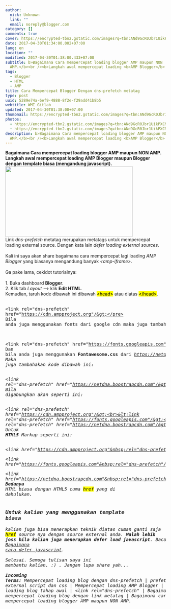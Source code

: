 ```yaml
---
author:
  nick: Unknown
  link: ""
  email: noreply@blogger.com
category: []
comments: true
cover: https://encrypted-tbn2.gstatic.com/images?q=tbn:ANd9GcR0Jbr1UikPXCMcKYhYI8In9l8ajc_-DJiJInkoPOmc0t4Vi3zz
date: 2017-04-30T01:34:00.002+07:00
lang: en
location: ""
modified: 2017-04-30T01:38:00.433+07:00
subtitle: b>Bagaimana Cara mempercepat loading blogger AMP maupun NON
  AMP.</b><br /><b>Langkah awal mempercepat loading <b>AMP Blogger</b> maupun
tags:
  - Blogger
  - HTML
  - AMP
title: Cara Mempercepat Blogger Dengan dns-prefetch metatag
type: post
uuid: 5289e74a-6ef9-4888-8f2e-f29add41b8b5
webtitle: WMI Gitlab
updated: 2017-04-30T01:38:00+07:00
thumbnail: https://encrypted-tbn2.gstatic.com/images?q=tbn:ANd9GcR0Jbr1UikPXCMcKYhYI8In9l8ajc_-DJiJInkoPOmc0t4Vi3zz
photos:
  - https://encrypted-tbn2.gstatic.com/images?q=tbn:ANd9GcR0Jbr1UikPXCMcKYhYI8In9l8ajc_-DJiJInkoPOmc0t4Vi3zz
  - https://encrypted-tbn2.gstatic.com/images?q=tbn:ANd9GcR0Jbr1UikPXCMcKYhYI8In9l8ajc_-DJiJInkoPOmc0t4Vi3zz
description: b>Bagaimana Cara mempercepat loading blogger AMP maupun NON
  AMP.</b><br /><b>Langkah awal mempercepat loading <b>AMP Blogger</b> maupun
---
```


<b>Bagaimana Cara mempercepat loading blogger AMP maupun NON AMP.</b><br><b>Langkah awal mempercepat loading <b>AMP Blogger</b> maupun Blogger dengan template biasa (mengandung javascript).</b><br><img height="221" src="https://encrypted-tbn2.gstatic.com/images?q=tbn:ANd9GcR0Jbr1UikPXCMcKYhYI8In9l8ajc_-DJiJInkoPOmc0t4Vi3zz" width="400"><br>Link <i>dns-prefetch</i> metatag merupakan metatags untuk mempercepat loading external source. Dengan kata lain <i>defer loading external sources</i>. <br><br>Kali ini saya akan share bagaimana cara mempercepat lagi loading <i>AMP Blogger</i> yang biasanya mengandung banyak <i>&lt;amp-iframe&gt;</i>.<br><br>Ga pake lama, cekidot tutorialnya:<br><br>1. Buka dashboard <i class="fa fa-blogger"></i> <b>Blogger</b>.<br>2. Klik tab <i>Layout</i> --&gt; klik <b>Edit HTML</b>.<br>Kemudian, taruh kode dibawah ini dibawah <mark>&lt;head&gt;</mark> atau diatas <mark>&lt;/head&gt;</mark>.<br><br><pre>&lt;link rel="dns-prefetch" href="https://cdn.ampproject.org"/&gt;</pre><br>Bila anda juga menggunakan fonts dari google cdn maka juga tambahkan: <br><br><pre>&lt;link rel="dns-prefetch" href="https://fonts.googleapis.com"/&gt;</pre><br>Dan bila anda juga menggunakan <b>Fontawesome.css</b> dari <i>https://netdna.bootstrapcdn.com/font-awesome/[VERSION]/css/font-awesome.css.</i><br>Maka juga tambahakan kode dibawah ini:<br><br><pre>&lt;link rel="dns-prefetch" href="https://netdna.boostrapcdn.com"/&gt;</pre><br>Bila digabungkan akan seperti ini:<br><br><pre>&lt;link rel="dns-prefetch" href="https://cdn.ampproject.org"/&gt;<br>&lt;link rel="dns-prefetch" href="https://fonts.googleapis.com"/&gt;<br>&lt;link rel="dns-prefetch" href="https://netdna.boostrapcdn.com"/&gt;</pre><br>Untuk <b>HTML5</b> Markup seperti ini:<br><br><pre>&lt;link href="https://cdn.ampproject.org"&nbsp;rel="dns-prefetch"/&gt;</pre><pre>&lt;link href="https://fonts.googleapis.com"&nbsp;rel="dns-prefetch"/&gt;</pre><pre>&lt;link href="https://netdna.boostrapcdn.com"&nbsp;rel="dns-prefetch"/&gt;</pre><br><b>Bedanya</b> HTML biasa dengan HTML5 cuma <mark>href</mark> yang di dahulukan.<br><br><h3>Untuk kalian yang menggunakan template biasa</h3>kalian juga bisa menerapkan teknik diatas cuman ganti saja <mark>href</mark> source nya dengan source external anda. <b>Malah lebih joss bila kalian juga menerapkan defer load javascript</b>. Baca disini: <a href="https://web-manajemen.blogspot.com/search?q=defer+javascript">Bagaimana cara defer javascript</a>.<br><br>Selesai. Semoga tulisan saya ini membantu kalian. :) . Jangan lupa share yah...<br><br><b>Incoming Terms:</b> <i>Mempercepat loading blog dengan dns-prefetch | prefetching external script dan css | Mempercepat loading AMP Blogger | Mempercepat loading blog tahap awal | &lt;link rel="dns-prefetch" | Bagaimana cara mempercepat loading blog dengan link metatag | Bagaimana cara mempercepat loading blogger AMP maupun NON AMP.</i>